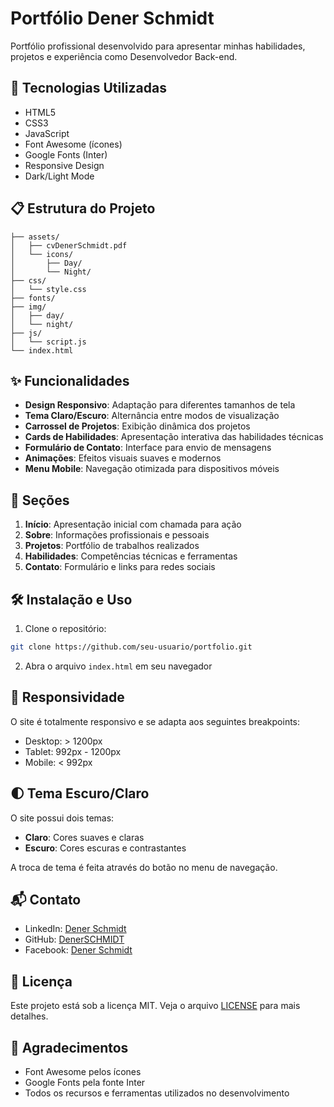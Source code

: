 # Portfólio Dener Schmidt

Portfólio profissional desenvolvido para apresentar minhas habilidades, projetos e experiência como Desenvolvedor Back-end.

## 🚀 Tecnologias Utilizadas

- HTML5
- CSS3
- JavaScript
- Font Awesome (ícones)
- Google Fonts (Inter)
- Responsive Design
- Dark/Light Mode

## 📋 Estrutura do Projeto

```
├── assets/
│   ├── cvDenerSchmidt.pdf
│   └── icons/
│       ├── Day/
│       └── Night/
├── css/
│   └── style.css
├── fonts/
├── img/
│   ├── day/
│   └── night/
├── js/
│   └── script.js
└── index.html
```

## ✨ Funcionalidades

- **Design Responsivo**: Adaptação para diferentes tamanhos de tela
- **Tema Claro/Escuro**: Alternância entre modos de visualização
- **Carrossel de Projetos**: Exibição dinâmica dos projetos
- **Cards de Habilidades**: Apresentação interativa das habilidades técnicas
- **Formulário de Contato**: Interface para envio de mensagens
- **Animações**: Efeitos visuais suaves e modernos
- **Menu Mobile**: Navegação otimizada para dispositivos móveis

## 🎨 Seções

1. **Início**: Apresentação inicial com chamada para ação
2. **Sobre**: Informações profissionais e pessoais
3. **Projetos**: Portfólio de trabalhos realizados
4. **Habilidades**: Competências técnicas e ferramentas
5. **Contato**: Formulário e links para redes sociais

## 🛠️ Instalação e Uso

1. Clone o repositório:
```bash
git clone https://github.com/seu-usuario/portfolio.git
```

2. Abra o arquivo `index.html` em seu navegador

## 📱 Responsividade

O site é totalmente responsivo e se adapta aos seguintes breakpoints:
- Desktop: > 1200px
- Tablet: 992px - 1200px
- Mobile: < 992px

## 🌓 Tema Escuro/Claro

O site possui dois temas:
- **Claro**: Cores suaves e claras
- **Escuro**: Cores escuras e contrastantes

A troca de tema é feita através do botão no menu de navegação.

## 📬 Contato

- LinkedIn: [Dener Schmidt](https://www.linkedin.com/in/dener-artur-schmidt-a5069435a/)
- GitHub: [DenerSCHMIDT](https://github.com/DenerSCHMIDT)
- Facebook: [Dener Schmidt](https://www.facebook.com/dener.schmidt)

## 📄 Licença

Este projeto está sob a licença MIT. Veja o arquivo [LICENSE](LICENSE) para mais detalhes.

## 🙏 Agradecimentos

- Font Awesome pelos ícones
- Google Fonts pela fonte Inter
- Todos os recursos e ferramentas utilizados no desenvolvimento 